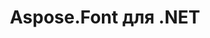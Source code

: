 ---
title: Aspose.Font для .NET
type: docs
weight: 10
url: /ru/net/
keywords: "Aspose.Font for .NET, Aspose Font, Aspose API Reference."
description: Aspose.Font — это загрузка шрифтов .NET и библиотека шрифтов. Он поддерживает несколько форматов шрифтов, таких как TrueType (с коллекциями TrueType), CFF, OpenType и Type1.
is_root: true
---
